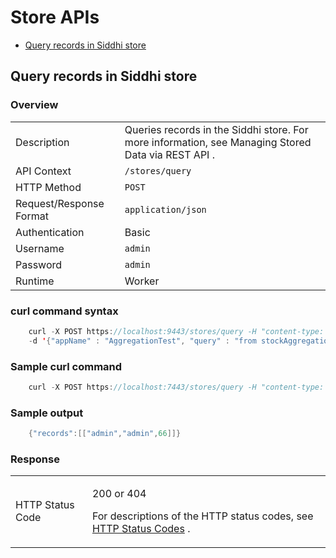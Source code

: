 # Store APIs

-   [Query records in Siddhi store](#StoreAPIs-QueryrecordsinSiddhistore)

## Query records in Siddhi store

### Overview

|                         |                                                                                                    |
|-------------------------|----------------------------------------------------------------------------------------------------|
| Description             | Queries records in the Siddhi store. For more information, see Managing Stored Data via REST API . |
| API Context             | `/stores/query`                                                                                    |
| HTTP Method             | `POST`                                                                                             |
| Request/Response Format | `application/json`                                                                                 |
| Authentication          | Basic                                                                                              |
| Username                | `admin`                                                                                            |
| Password                | `admin`                                                                                            |
| Runtime                 | Worker                                                                                             |

### curl command syntax

``` java
    curl -X POST https://localhost:9443/stores/query -H "content-type: application/json" -u "admin:admin" 
    -d '{"appName" : "AggregationTest", "query" : "from stockAggregation select *" }' -k
```

  

### Sample curl command

``` java
    curl -X POST https://localhost:7443/stores/query -H "content-type: application/json" -u "admin:admin" -d '{"appName" : "ApiRequestSummary", "query" : "from API_REQUEST_SUMMARY within 1586249325000L, 1586335725000L per \"days\" select userId, apiPublisher, sum(totalRequestCount) as net_total_requests group by userId, apiPublisher order by net_total_requests DESC;" }' -k
```

### Sample output

``` java
    {"records":[["admin","admin",66]]}
```

### Response

<table>
<tbody>
<tr class="odd">
<td>HTTP Status Code</td>
<td><p>200 or 404</p>
<p>For descriptions of the HTTP status codes, see <a href="_HTTP_Status_Codes_">HTTP Status Codes</a> .</p></td>
</tr>
</tbody>
</table>
